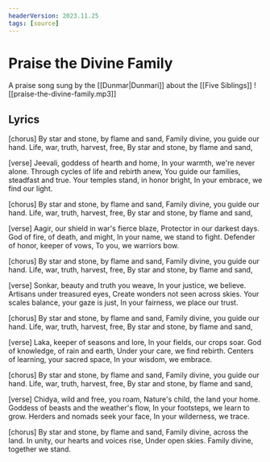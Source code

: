 ```yaml
---
headerVersion: 2023.11.25
tags: [source]
---
```

# Praise the Divine Family

A praise song sung by the [[Dunmar|Dunmari]] about the [[Five Siblings]]
![[praise-the-divine-family.mp3]]
## Lyrics

[chorus]
By star and stone, by flame and sand,
Family divine, you guide our hand.
Life, war, truth, harvest, free,
By star and stone, by flame and sand,

[verse]
Jeevali, goddess of hearth and home,
In your warmth, we're never alone.
Through cycles of life and rebirth anew,
You guide our families, steadfast and true.
Your temples stand, in honor bright,
In your embrace, we find our light.

[chorus]
By star and stone, by flame and sand,
Family divine, you guide our hand.
Life, war, truth, harvest, free,
By star and stone, by flame and sand,

[verse]
Aagir, our shield in war's fierce blaze,
Protector in our darkest days.
God of fire, of death, and might,
In your name, we stand to fight.
Defender of honor, keeper of vows,
To you, we warriors bow.

[chorus]
By star and stone, by flame and sand,
Family divine, you guide our hand.
Life, war, truth, harvest, free,
By star and stone, by flame and sand,

[verse]
Sonkar, beauty and truth you weave,
In your justice, we believe.
Artisans under treasured eyes,
Create wonders not seen across skies.
Your scales balance, your gaze is just,
In your fairness, we place our trust.

[chorus]
By star and stone, by flame and sand,
Family divine, you guide our hand.
Life, war, truth, harvest, free,
By star and stone, by flame and sand,

[verse]
Laka, keeper of seasons and lore,
In your fields, our crops soar.
God of knowledge, of rain and earth,
Under your care, we find rebirth.
Centers of learning, your sacred space,
In your wisdom, we embrace.

[chorus]
By star and stone, by flame and sand,
Family divine, you guide our hand.
Life, war, truth, harvest, free,
By star and stone, by flame and sand,

[verse]
Chidya, wild and free, you roam,
Nature's child, the land your home.
Goddess of beasts and the weather's flow,
In your footsteps, we learn to grow.
Herders and nomads seek your face,
In your wilderness, we trace.

[chorus]
By star and stone, by flame and sand,
Family divine, across the land.
In unity, our hearts and voices rise,
Under open skies.
Family divine, together we stand.
